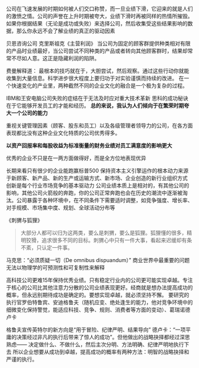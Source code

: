 公司在飞速发展的时期如何被人们交口称赞，而一旦业绩下滑，它迎来的就是人们的激愤之情。公司的声誉在上升时期被夸大，业绩下滑时再被同样的热情所摧毁。
如果你根据结果（无论是成功或失败）来选择公司，然后收集受这些结果影响的数据，那么你永远不会了解业绩的真正的驱动因素

贝恩咨询公司 克里斯祖克《主营利润》
当公司为固定的顾客群提供种类相对有限的产品时业绩最好，当公司尝试不同种类的产品或者转向其他顾客群时，结果却常常不尽如人意。这正是隐藏利润的陷阱。

费曼解释道：
最根本的技巧就在于，大胆尝试，然后观察。通过这些行动你就能收集到大量信息。科学进步很大程度上要归功于对实验谨慎而持续的改进。
在一个快速变化的产业里，两种截然不同的企业文化的融合是一个极为复杂的过程。

IBM和王安电脑公司失败的症结在于无法及时应对重大技术革新
思科的成功秘诀在于它能够开发员工的才能和经历。
<strong>总的来说，我认为人们倾向于在繁荣时期夸大一个公司的能力</strong>

重视关键管理因素（顾客、股东和员工）以及各级管理者领导力的公司，在各方面表现都比没有这种企业文化特质的公司优秀得多。

**以资产回报率和每股收益为标准衡量的财务业绩对员工满意度的影响更大**

优秀的企业不只是在一两方面做得好，而是全方位地表现优异

长期来看只有很少的企业能跑赢标普500
保持资本主义引擎运作的根本动力来源于新顾客、新产品、新的生产或运输方式、新市场、企业创造的新行业组织方式
创新是每个行业市场竞争的基本驱动力
公司业绩本质上是相对的，有其他公司的影响，其他公司火箭般的奔跑，你的公司正常奔跑也会在历史的潮流中逐渐被淘汰。公司暴露于各种环境中，在不同条件下需要适时调整，如竞争强度、增长率、对手规模、市场集中度、规划、全球活动分布等

《刺猬与狐狸》
> 大部分人都可以归为这两类，要么是刺猬，要么是狐狸。狐狸懂的很多，精明狡猾，追求很多不同的目标。刺猬心中只有一件大事，看起来迟缓却有条不紊，只认定一件事。


马克思：“必须质疑一切（De omnibus dispuandum）”
商业世界中最重要的问题无法以物理学的可预测性和可复制性来解释

高科技公司更难15年保持优秀业绩。只有稳定行业内的公司更可能实现卓越。专注于核心的公司比其他注意力分散的公司业绩表现更好。经商就是想办法提高成功的概率，但永远别期待成功是确定的。要想实现卓越，就必须坚持不懈。
要研究的执行官罗伯特鲁宾、安迪格鲁夫（随机应变、绝处逢生的能力，他对竞争环境中的细微变化保持警觉，能适应科技、竞争、规则、消费者等方面的变动）、葛瑞诺德卢卡

格鲁夫宣传英特尔的新方向是“用于冒险、纪律严明、结果导向”
德卢卡：“一项平庸的决策经过非凡的执行后带来了惊人的成功”。但他做出的战略抉择都经过深思熟虑—— 决定做什么、不做什么，然后主次分明、方法明确、纪律严明地执行下去
所以企业想要从成功到卓越，提高成功的概率有两种方法：明智的战略抉择和严谨的执行。
